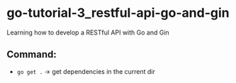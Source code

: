 # go-tutorial-3_restful-api-go-and-gin

Learning how to develop a RESTful API with Go and Gin

## Command:

- `go get .` -> get dependencies in the current dir
